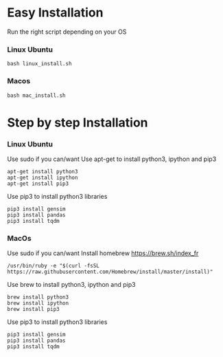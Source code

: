 # Easy Installation
Run the right script depending on your OS
### Linux Ubuntu
```
bash linux_install.sh
```

### Macos
```
bash mac_install.sh
```

# Step by step Installation

### Linux Ubuntu
Use sudo if you can/want
Use apt-get to install python3, ipython and pip3
```
apt-get install python3
apt-get install ipython
apt-get install pip3
```
Use pip3 to install python3 libraries
```
pip3 install gensim
pip3 install pandas
pip3 install tqdm
```

### MacOs
Use sudo if you can/want
Install homebrew https://brew.sh/index_fr
```
/usr/bin/ruby -e "$(curl -fsSL https://raw.githubusercontent.com/Homebrew/install/master/install)"
```
Use brew to install python3, ipython and pip3
```
brew install python3
brew install ipython
brew install pip3
```
Use pip3 to install python3 libraries
```
pip3 install gensim
pip3 install pandas
pip3 install tqdm
```
